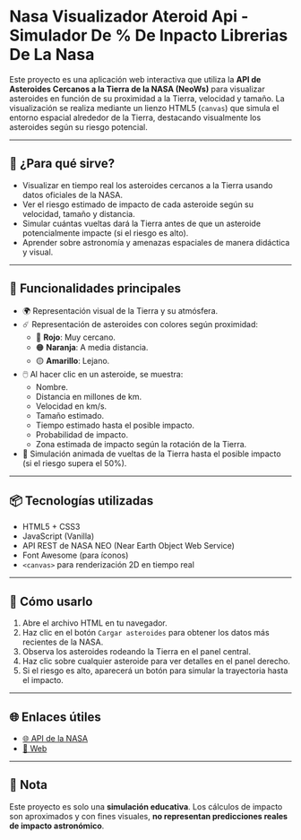 # Nasa Visualizador Ateroid Api - Simulador De % De Inpacto Librerias De La Nasa

Este proyecto es una aplicación web interactiva que utiliza la **API de Asteroides Cercanos a la Tierra de la NASA (NeoWs)** para visualizar asteroides en función de su proximidad a la Tierra, velocidad y tamaño. La visualización se realiza mediante un lienzo HTML5 (`canvas`) que simula el entorno espacial alrededor de la Tierra, destacando visualmente los asteroides según su riesgo potencial.

---

## 🚀 ¿Para qué sirve?

- Visualizar en tiempo real los asteroides cercanos a la Tierra usando datos oficiales de la NASA.
- Ver el riesgo estimado de impacto de cada asteroide según su velocidad, tamaño y distancia.
- Simular cuántas vueltas dará la Tierra antes de que un asteroide potencialmente impacte (si el riesgo es alto).
- Aprender sobre astronomía y amenazas espaciales de manera didáctica y visual.

---

## 🎨 Funcionalidades principales

- 🌍 Representación visual de la Tierra y su atmósfera.
- ☄️ Representación de asteroides con colores según proximidad:
  - 🔴 **Rojo**: Muy cercano.
  - 🟠 **Naranja**: A media distancia.
  - 🟡 **Amarillo**: Lejano.
- 🖱️ Al hacer clic en un asteroide, se muestra:
  - Nombre.
  - Distancia en millones de km.
  - Velocidad en km/s.
  - Tamaño estimado.
  - Tiempo estimado hasta el posible impacto.
  - Probabilidad de impacto.
  - Zona estimada de impacto según la rotación de la Tierra.
- 🔄 Simulación animada de vueltas de la Tierra hasta el posible impacto (si el riesgo supera el 50%).

---

## 📦 Tecnologías utilizadas

- HTML5 + CSS3
- JavaScript (Vanilla)
- API REST de NASA NEO (Near Earth Object Web Service)
- Font Awesome (para íconos)
- `<canvas>` para renderización 2D en tiempo real

---

## 🔧 Cómo usarlo

1. Abre el archivo HTML en tu navegador.
2. Haz clic en el botón `Cargar asteroides` para obtener los datos más recientes de la NASA.
3. Observa los asteroides rodeando la Tierra en el panel central.
4. Haz clic sobre cualquier asteroide para ver detalles en el panel derecho.
5. Si el riesgo es alto, aparecerá un botón para simular la trayectoria hasta el impacto.

---

## 🌐 Enlaces útiles

- [🌐 API de la NASA](https://api.nasa.gov/)
- [📁 Web ](https://toolapikey.foroactivo.com/h22-nasa) 

---

## 📌 Nota

Este proyecto es solo una **simulación educativa**. Los cálculos de impacto son aproximados y con fines visuales, **no representan predicciones reales de impacto astronómico**.
